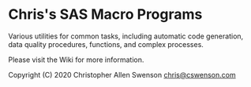 # Chris's SAS Macro Programs

Various utilities for common tasks, including automatic code generation, data quality procedures, functions, and complex processes.

Please visit the Wiki for more information.

Copyright (C) 2020  Christopher Allen Swenson  chris@cswenson.com
